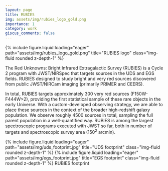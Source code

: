 ```yaml
---
layout: page
title: RUBIES
img: assets/img/rubies_logo_gold.png
importance: 1
category: work
giscus_comments: false
---
```


{% include figure.liquid loading="eager" path="assets/img/rubies_logo_gold.png" title="RUBIES logo" class="img-fluid rounded z-depth-1" %}

The Red Unknowns: Bright Infrared Extragalactic Survey (RUBIES) is a Cycle 2 program with JWST/NIRSpec that targets sources in the UDS and EGS fields. RUBIES designed to study bright and very red sources discovered from public JWST/NIRCam imaging (primarily PRIMER and CEERS). 

In total, RUBIES targets approximately 300 very red sources (F150W-F444W>2), providing the first statistical sample of these rare objects in the early Universe. With a custom-developed observing strategy, we are able to place these sources in the context of the broader high-redshift galaxy population. We observe roughly 4500 sources in total, sampling the full parent population in a well-quantified way. RUBIES is among the largest spectroscopic programs executed with JWST so far, both in number of targets and spectroscopic survey area (150<sup>2</sup> arcmin).

{% include figure.liquid loading="eager" path="assets/img/uds_footprint.jpg" title="UDS footprint" class="img-fluid rounded z-depth-1" %}
{% include figure.liquid loading="eager" path="assets/img/egs_footprint.jpg" title="EGS footprint" class="img-fluid rounded z-depth-1" %}
RUBIES footprint


